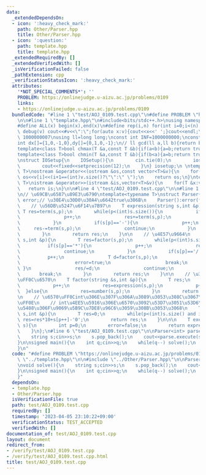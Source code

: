 ```yaml
---
data:
  _extendedDependsOn:
  - icon: ':heavy_check_mark:'
    path: Other/Parser.hpp
    title: Other/Parser.hpp
  - icon: ':question:'
    path: template.hpp
    title: template.hpp
  _extendedRequiredBy: []
  _extendedVerifiedWith: []
  _isVerificationFailed: false
  _pathExtension: cpp
  _verificationStatusIcon: ':heavy_check_mark:'
  attributes:
    '*NOT_SPECIAL_COMMENTS*': ''
    PROBLEM: https://onlinejudge.u-aizu.ac.jp/problems/0109
    links:
    - https://onlinejudge.u-aizu.ac.jp/problems/0109
  bundledCode: "#line 1 \"test/AOJ_0109.test.cpp\"\n#define PROBLEM \"https://onlinejudge.u-aizu.ac.jp/problems/0109\"\
    \n\n#line 1 \"template.hpp\"\n#include<bits/stdc++.h>\nusing namespace std;\n\
    #define ALL(x) begin(x),end(x)\n#define rep(i,n) for(int i=0;i<(n);i++)\n#define\
    \ debug(v) cout<<#v<<\":\";for(auto x:v){cout<<x<<' ';}cout<<endl;\n#define mod\
    \ 1000000007\nusing ll=long long;\nconst int INF=1000000000;\nconst ll LINF=1001002003004005006ll;\n\
    int dx[]={1,0,-1,0},dy[]={0,1,0,-1};\n// ll gcd(ll a,ll b){return b?gcd(b,a%b):a;}\n\
    template<class T>bool chmax(T &a,const T &b){if(a<b){a=b;return true;}return false;}\n\
    template<class T>bool chmin(T &a,const T &b){if(b<a){a=b;return true;}return false;}\n\
    \nstruct IOSetup{\n    IOSetup(){\n        cin.tie(0);\n        ios::sync_with_stdio(0);\n\
    \        cout<<fixed<<setprecision(12);\n    }\n} iosetup;\n \ntemplate<typename\
    \ T>\nostream &operator<<(ostream &os,const vector<T>&v){\n    for(int i=0;i<(int)v.size();i++)\
    \ os<<v[i]<<(i+1==(int)v.size()?\"\":\" \");\n    return os;\n}\ntemplate<typename\
    \ T>\nistream &operator>>(istream &is,vector<T>&v){\n    for(T &x:v)is>>x;\n \
    \   return is;\n}\n\n#line 4 \"test/AOJ_0109.test.cpp\"\n\n#line 1 \"Other/Parser.hpp\"\
    \n// \u69CB\u6587\u89E3\u6790\ntemplate<typename T>\nstruct Parser{\n    bool\
    \ error;// \u30E4\u30D0\u30A4\u6642true\u306B\n    Parser():error(false){}\n\n\
    \    // \u56DB\u5247\u6F14\u7B97\n    T expression(string s,int &p){\n       \
    \ T res=term(s,p);\n        while(p<(int)s.size()){\n            if(s[p]=='+'){\n\
    \                p++;\n                res+=term(s,p);\n                continue;\n\
    \            }\n            if(s[p]=='-'){\n                p++;\n           \
    \     res-=term(s,p);\n                continue;\n            }\n            break;\n\
    \        }\n        return res;\n    }\n\n    // \u4E57\u9664\n    T term(string\
    \ s,int &p){\n        T res=factor(s,p);\n        while(p<(int)s.size()){\n  \
    \          if(s[p]=='*'){\n                p++;\n                res*=factor(s,p);\n\
    \                continue;\n            }\n            if(s[p]=='/'){\n      \
    \          p++;\n                T d=factor(s,p);\n                if(d==T(0)){\n\
    \                    error=true;\n                    break;\n               \
    \ }\n                res/=d;\n                continue;\n            }\n     \
    \       break;\n        }\n        return res;\n    }\n\n    // \u30AB\u30C3\u30B3\
    \uFF0C\u6570\n    T factor(string &s,int &p){\n        T res;\n        if(s[p]=='('){\n\
    \            p++;\n            res=expression(s,p);\n            p++;\n      \
    \  }else{\n            res=number(s,p);\n        }\n        return res;\n    }\n\
    \n    // \u6570\uFF0Cint\u306E\u307F\u306A\u3089\u3053\u308C\u3067\u3044\u3044\
    \uFF0E\n    // int\u4EE5\u5916\u306E\u6570\u3092\u53D7\u3051\u53D6\u308B\u5834\
    \u5408\u306F\u9069\u5B9C\u7DE8\u96C6\u3059\u308B\u3053\u3068\n    T number(string\
    \ s,int &p){\n        T res=0;\n        while(p<(int)s.size() and isdigit(s[p]))\
    \ res=res*10+s[p++]-'0';\n        return res;\n    }\n\n\n    T execute(string\
    \ s){\n        int p=0;\n        error=false;\n        return expression(s,p);\n\
    \    }\n};\n#line 6 \"test/AOJ_0109.test.cpp\"\n\nParser<int> parse;\n\nvoid solve(){\n\
    \    string s;cin>>s;\n    s.pop_back();\n    cout<<parse.execute(s)<<endl;\n\
    }\n\nsigned main(){\n    int q;cin>>q;\n    while(q--) solve();\n    return 0;\n\
    }\n"
  code: "#define PROBLEM \"https://onlinejudge.u-aizu.ac.jp/problems/0109\"\n\n#include\
    \ \"../template.hpp\"\n\n#include \"../Other/Parser.hpp\"\n\nParser<int> parse;\n\
    \nvoid solve(){\n    string s;cin>>s;\n    s.pop_back();\n    cout<<parse.execute(s)<<endl;\n\
    }\n\nsigned main(){\n    int q;cin>>q;\n    while(q--) solve();\n    return 0;\n\
    }"
  dependsOn:
  - template.hpp
  - Other/Parser.hpp
  isVerificationFile: true
  path: test/AOJ_0109.test.cpp
  requiredBy: []
  timestamp: '2023-04-05 23:10:22+09:00'
  verificationStatus: TEST_ACCEPTED
  verifiedWith: []
documentation_of: test/AOJ_0109.test.cpp
layout: document
redirect_from:
- /verify/test/AOJ_0109.test.cpp
- /verify/test/AOJ_0109.test.cpp.html
title: test/AOJ_0109.test.cpp
---
```

